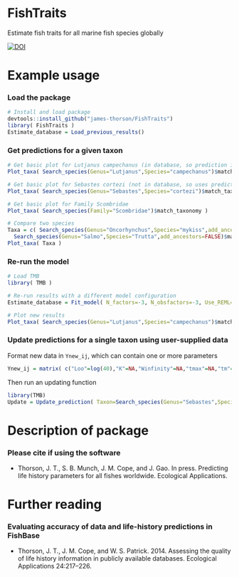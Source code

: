 # FishTraits
Estimate fish traits for all marine fish species globally

[![DOI](https://zenodo.org/badge/67250650.svg)](https://zenodo.org/badge/latestdoi/67250650)

# Example usage

### Load the package
```R
# Install and load package
devtools::install_github("james-thorson/FishTraits")
library( FishTraits )
Estimate_database = Load_previous_results()
```

### Get predictions for a given taxon
```R
# Get basic plot for Lutjanus campechanus (in database, so prediction is informed by species-specific data)
Plot_taxa( Search_species(Genus="Lutjanus",Species="campechanus")$match_taxonomy )

# Get basic plot for Sebastes cortezi (not in database, so uses predictive distribution for genus Sebastes)
Plot_taxa( Search_species(Genus="Sebastes",Species="cortezi")$match_taxonomy )

# Get basic plot for Family Scombridae 
Plot_taxa( Search_species(Family="Scombridae")$match_taxonomy )

# Compare two species
Taxa = c( Search_species(Genus="Oncorhynchus",Species="mykiss",add_ancestors=FALSE)$match_taxonomy,
  Search_species(Genus="Salmo",Species="Trutta",add_ancestors=FALSE)$match_taxonomy )
Plot_taxa( Taxa )

```

### Re-run the model
```R
# Load TMB
library( TMB )

# Re-run results with a different model configuration
Estimate_database = Fit_model( N_factors=-3, N_obsfactors=-3, Use_REML=TRUE)

# Plot new results
Plot_taxa( Search_species(Genus="Lutjanus",Species="campechanus")$match_taxonomy )
```

### Update predictions for a single taxon using user-supplied data

Format new data in `Ynew_ij`, which can contain one or more parameters
```R
Ynew_ij = matrix( c("Loo"=log(40),"K"=NA,"Winfinity"=NA,"tmax"=NA,"tm"=NA,"M"=NA,"Lm"=NA,"Temperature"=NA), nrow=1)
```

Then run an updating function
```R
library(TMB)
Update = Update_prediction( Taxon=Search_species(Genus="Sebastes",Species="cortezi",add_ancestors=FALSE)$match_taxonomy, Ynew_ij=Ynew_ij)
```

Description of package
=============
### Please cite if using the software
* Thorson, J. T., S. B. Munch, J. M. Cope, and J. Gao. In press. Predicting life history parameters for all fishes worldwide. Ecological Applications.

Further reading
=============
### Evaluating accuracy of data and life-history predictions in FishBase
* Thorson, J. T., J. M. Cope, and W. S. Patrick. 2014. Assessing the quality of life history information in publicly available databases. Ecological Applications 24:217–226.

